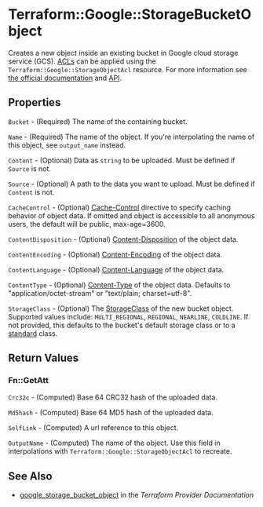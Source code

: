 # Terraform::Google::StorageBucketObject

Creates a new object inside an existing bucket in Google cloud storage service (GCS). 
[ACLs](https://cloud.google.com/storage/docs/access-control/lists) can be applied using the `Terraform::Google::StorageObjectAcl` resource.
 For more information see 
[the official documentation](https://cloud.google.com/storage/docs/key-terms#objects) 
and 
[API](https://cloud.google.com/storage/docs/json_api/v1/objects).

## Properties

`Bucket` - (Required) The name of the containing bucket.

`Name` - (Required) The name of the object. If you're interpolating the name of this object, see `output_name` instead.

`Content` - (Optional) Data as `string` to be uploaded. Must be defined if
`Source` is not.

`Source` - (Optional) A path to the data you want to upload. Must be defined
if `Content` is not.

`CacheControl` - (Optional) [Cache-Control](https://tools.ietf.org/html/rfc7234#section-5.2)
directive to specify caching behavior of object data. If omitted and object is accessible to all anonymous users, the default will be public, max-age=3600.

`ContentDisposition` - (Optional) [Content-Disposition](https://tools.ietf.org/html/rfc6266) of the object data.

`ContentEncoding` - (Optional) [Content-Encoding](https://tools.ietf.org/html/rfc7231#section-3.1.2.2) of the object data.

`ContentLanguage` - (Optional) [Content-Language](https://tools.ietf.org/html/rfc7231#section-3.1.3.2) of the object data.

`ContentType` - (Optional) [Content-Type](https://tools.ietf.org/html/rfc7231#section-3.1.1.5) of the object data. Defaults to "application/octet-stream" or "text/plain; charset=utf-8".

`StorageClass` - (Optional) The [StorageClass](https://cloud.google.com/storage/docs/storage-classes) of the new bucket object.
Supported values include: `MULTI_REGIONAL`, `REGIONAL`, `NEARLINE`, `COLDLINE`. If not provided, this defaults to the bucket's default
storage class or to a [standard](https://cloud.google.com/storage/docs/storage-classes#standard) class.


## Return Values

### Fn::GetAtt

`Crc32c` - (Computed) Base 64 CRC32 hash of the uploaded data.

`Md5hash` - (Computed) Base 64 MD5 hash of the uploaded data.

`SelfLink` - (Computed) A url reference to this object.

`OutputName` - (Computed) The name of the object. Use this field in interpolations with `Terraform::Google::StorageObjectAcl` to recreate.

## See Also

* [google_storage_bucket_object](https://www.terraform.io/docs/providers/google/r/storage_bucket_object.html) in the _Terraform Provider Documentation_
